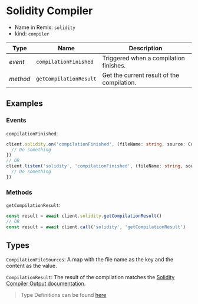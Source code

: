 # Solidity Compiler

- Name in Remix: `solidity`
- kind: `compiler`


|Type     |Name                   |Description |
|---------|-----------------------|------------|
|_event_  |`compilationFinished`  |Triggered when a compilation finishes.
|_method_ |`getCompilationResult` |Get the current result of the compilation.

## Examples

### Events
`compilationFinished`: 
```typescript
client.solidity.on('compilationFinished', (fileName: string, source: CompilationFileSources, languageVersion: string, data: CompilationResult) => {
  // Do something
})
// OR
client.listen('solidity', 'compilationFinished', (fileName: string, source: CompilationFileSources, languageVersion: string, data: CompilationResult) => {
  // Do something
})
```

### Methods
`getCompilationResult`:
```typescript
const result = await client.solidity.getCompilationResult()
// OR
const result = await client.call('solidity', 'getCompilationResult')
```

## Types
`CompilationFileSources`: A map with the file name as the key and the content as the value.

`CompilationResult`: The result of the compilation matches the [Solidity Compiler Output documentation](https://solidity.readthedocs.io/en/latest/using-the-compiler.html#output-description).

> Type Definitions can be found [here](../../src/api/compiler/type.ts)